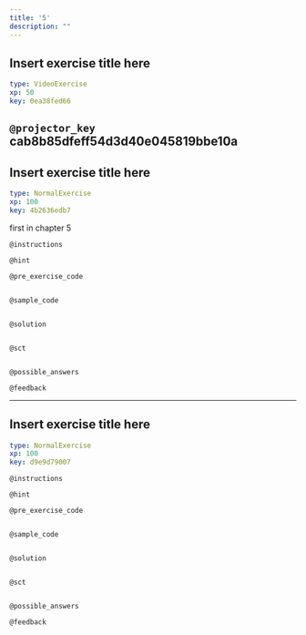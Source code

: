 ```yaml
---
title: '5'
description: ""
---
```


## Insert exercise title here

```yaml
type: VideoExercise 
xp: 50 
key: 0ea38fed66   
```

`@projector_key`
cab8b85dfeff54d3d40e045819bbe10a
---

## Insert exercise title here

```yaml
type: NormalExercise 
xp: 100 
key: 4b2636edb7   
```


first in chapter 5


`@instructions`


`@hint`


`@pre_exercise_code`

```{python}

```


`@sample_code`

```{python}

```


`@solution`

```{python}

```


`@sct`

```{python}

```


`@possible_answers`


`@feedback`


---

## Insert exercise title here

```yaml
type: NormalExercise 
xp: 100 
key: d9e9d79007   
```





`@instructions`


`@hint`


`@pre_exercise_code`

```{python}

```


`@sample_code`

```{python}

```


`@solution`

```{python}

```


`@sct`

```{python}

```


`@possible_answers`


`@feedback`

